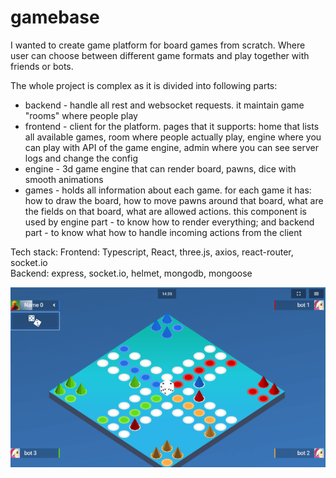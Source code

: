 # gamebase

I wanted to create game platform for board games from scratch. Where user can choose between different game formats and play together with friends or bots.  

The whole project is complex as it is divided into following parts:
- backend - handle all rest and websocket requests. it maintain game "rooms" where people play  
- frontend - client for the platform. pages that it supports: home that lists all available games, room where people actually play, engine where you can play with API of the game engine, admin where you can see server logs and change the config  
- engine - 3d game engine that can render board, pawns, dice with smooth animations   
- games - holds all information about each game. for each game it has: how to draw the board, how to move pawns around that board, what are the fields on that board, what are allowed actions. this component is used by engine part - to know how to render everything; and backend part - to know what how to handle incoming actions from the client  

Tech stack:
Frontend: Typescript, React, three.js, axios, react-router, socket.io  
Backend: express, socket.io, helmet, mongodb, mongoose  

![Screenshot](/screen1.png?raw=true "Screenshot 1")
